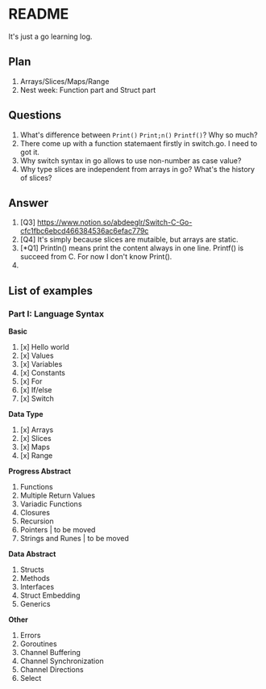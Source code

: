 # README

It's just a go learning log.

## Plan

1. Arrays/Slices/Maps/Range
2. Nest week: Function part and Struct part

## Questions

1. What's difference between `Print()` `Print;n()` `Printf()`? Why so much?
2. There come up with a function statemaent firstly in switch.go. I need to got it.
3. Why switch syntax in go allows to use non-number as case value?
4. Why type slices are independent from arrays in go? What's the history of slices?

## Answer

1. [Q3] https://www.notion.so/abdeeglr/Switch-C-Go-cfc1fbc6ebcd466384536ac6efac779c
2. [Q4] It's simply because slices are mutaible, but arrays are static.
3. [\*Q1] Println() means print the content always in one line. Printf() is succeed from C. For now I don't know Print(). 
4. 


## List of examples

### Part I: Language Syntax

**Basic**

1. [x] Hello world
2. [x] Values
3. [x] Variables
4. [x] Constants
5. [x] For
6. [x] If/else
7. [x] Switch

**Data Type**

1. [x] Arrays
2. [x] Slices
3. [x] Maps
4. [x] Range

**Progress Abstract**

1. Functions
2. Multiple Return Values
3. Variadic Functions
4. Closures
5. Recursion
6. Pointers | to be moved
7. Strings and Runes | to be moved

**Data Abstract**

1. Structs
2. Methods
3. Interfaces
4. Struct Embedding
5. Generics

**Other**

1. Errors
2. Goroutines
3. Channel Buffering
4. Channel Synchronization
5. Channel Directions
6. Select
